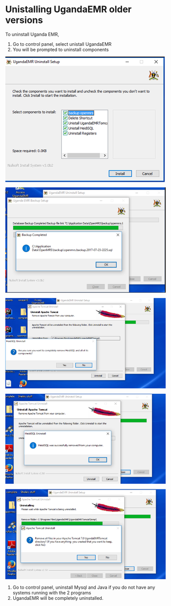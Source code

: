 # Unistalling UgandaEMR older versions

To uninstall Uganda EMR,

1. Go to control panel, select unistall UgandaEMR 
2. You will be prompted to uninstall components

![](../images/Uninstall1.png)

![](../.gitbook/assets/Uinstall%203.png)

![](../.gitbook/assets/Uinstall%204%20%282%29.png)

![](../.gitbook/assets/uninstall%205%20%282%29.png)

![](../.gitbook/assets/uninstall%206%20%282%29.png)

1. Go to control panel, uninstall Mysql and Java if you do not have any systems running with the 2 programs
2. UgandaEMR will be completely uninstalled.


